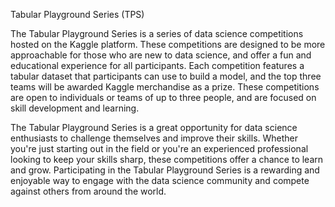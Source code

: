 Tabular Playground Series (TPS)

The Tabular Playground Series is a series of data science competitions hosted on the Kaggle platform. These competitions are designed to be more approachable for those who are new to data science, and offer a fun and educational experience for all participants. Each competition features a tabular dataset that participants can use to build a model, and the top three teams will be awarded Kaggle merchandise as a prize. These competitions are open to individuals or teams of up to three people, and are focused on skill development and learning.

The Tabular Playground Series is a great opportunity for data science enthusiasts to challenge themselves and improve their skills. Whether you're just starting out in the field or you're an experienced professional looking to keep your skills sharp, these competitions offer a chance to learn and grow. Participating in the Tabular Playground Series is a rewarding and enjoyable way to engage with the data science community and compete against others from around the world.
